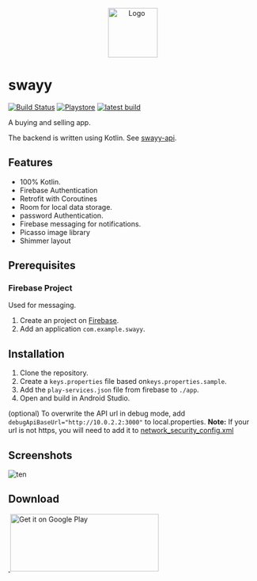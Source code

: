 <p align="center">
	<img
		width="100"
		alt="Logo"
		src="/images/just_java_logo.png">
</p>

# swayy
[![Build Status](https://app.bitrise.io/app/c373b1aa540acc1c/status.svg?token=u-KpJIBnS_0TQUtBtYNEJQ&branch=master)](https://app.bitrise.io/app/c373b1aa540acc1c)
[![Playstore](https://img.shields.io/badge/Download-Playstore-brightgreen.svg)](https://play.google.com/store/apps/details?id=com.marknkamau.justjava)
[![latest build](https://img.shields.io/badge/Download-Latest%20build-brightgreen.svg)](https://barbet.marknjunge.com/justjava)

A buying and selling app.

The backend is written using Kotlin. See [swayy-api](https://github.com/GideonRotich/Swayy-Android).

## Features

- 100% Kotlin.
- Firebase Authentication
- Retrofit with Coroutines
- Room for local data storage.
- password Authentication.
- Firebase messaging for notifications.
- Picasso image library
- Shimmer layout

## Prerequisites

### Firebase Project

Used for messaging.

1. Create an project on [Firebase](https://console.firebase.google.com/).
2. Add an application `com.example.swayy`.


## Installation

1. Clone the repository.
2. Create a `keys.properties` file based on`keys.properties.sample`.
3. Add the `play-services.json` file from firebase to `./app`.
4. Open and build in Android Studio.

(optional) To overwrite the API url in debug mode, add `debugApiBaseUrl="http://10.0.2.2:3000"` to
local.properties. **Note:** If your url is not https, you will need to add it to
[network_security_config.xml](./core/src/main/res/xml/network_security_config.xml)

## Screenshots
![ten](https://user-images.githubusercontent.com/63802031/123820872-969e0600-d903-11eb-9b08-ce9d1653334b.png)





## Download

<a href='https://play.google.com/store/apps/details?id=com.marknkamau.justjava'>
​    <img alt='Get it on Google Play' 
​         src='https://play.google.com/intl/en_us/badges/images/generic/en_badge_web_generic.png'
​         height="116" width="300"/>
</a>
